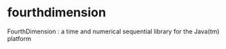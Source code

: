 fourthdimension
===============

FourthDimension : a time and numerical sequential library for the Java(tm) platform
